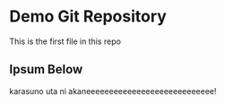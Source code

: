 # Demo Git Repository

This is the first file in this repo

## Ipsum Below

karasuno uta ni akaneeeeeeeeeeeeeeeeeeeeeeeeeeee!
